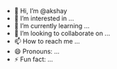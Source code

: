 - 👋 Hi, I’m @akshay
- 👀 I’m interested in ...
- 🌱 I’m currently learning ...
- 💞️ I’m looking to collaborate on ...
- 📫 How to reach me ...
- 😄 Pronouns: ...
- ⚡ Fun fact: ...

<!---
notakshaybtw/notakshaybtw is a ✨ special ✨ repository because its `README.md` (this file) appears on your GitHub profile.
You can click the Preview link to take a look at your changes.
--->
